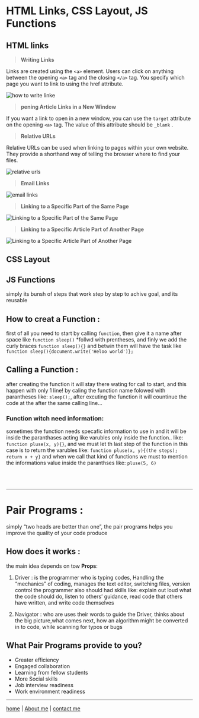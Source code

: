 # HTML Links, CSS Layout, JS Functions

## HTML links 

>**Writing Links**

Links are created using the `<a>` element. Users can click on anything
between the opening `<a>` tag and the closing `</a>` tag. You specify
which page you want to link to using the href attribute.

![how to write linke](./img/how-we-write-links.png)

>**pening Article Links in a New Window**

If you want a link to open in a new window, you can use the `target` attribute on the opening `<a>` tag. The value of this attribute should be `_blank` .

>**Relative URLs**

Relative URLs can be used when linking to pages within your own
website. They provide a shorthand way of telling the browser where to
find your files.

![relative urls](./img/relative-urls.png)

>**Email Links**

![email links](./img/email-links.png)

>**Linking to a Specific Part of the Same Page** 

![Linking to a Specific Part of the Same Page](./img/link-part-same-page.png)

>**Linking to a Specific Article Part of Another Page**

![Linking to a Specific Article Part of Another Page](./img/link-part-another-page.png)

## CSS Layout 



## JS Functions 

simply its bunsh of steps that work step by step to achive goal, and its reusable

## How to creat a Function :
first of all you need to start by calling `function`, then give it a name after space like `function sleep()` *follwd with prentheses, and finly we add the curly braces `function sleep(){}` and betwin them will have the task like `function sleep(){document.write('Heloo world')};`

## Calling a Function :
after creating the function it will stay there wating for call to start, and this happen with only 1 line! by caling the function name folowed with parantheses like: `sleep();`, after excuting the function it will countinue the code at the after the same calling line...

### Function witch need information:
sometimes the function needs specafic information to use in and it will be inside the paranthases acting like varubles only inside the function.. like: `function pluse(x, y){}`, and we must let th last step of the function in this case is to return the varubles like: `function pluse(x, y){(the steps); return x + y}`
and when we call that kind of functions we must to mention the informations value inside the paranthses like: `pluse(5, 6)`

<br>
<br>
<hr>

# Pair Programs :
simply “two heads are better than one”, the pair programs helps you improve the quality of your code produce

## How does it works :
the main idea depends on tow **Props**:
1. Driver :
is the programmer who is typing codes, Handling the “mechanics” of coding, manages the text editor, switching files, version control
the programmer also should had skills like: explain out loud what the code should do, listen to others’ guidance, read code that others have written, and write code themselves

2. Navigator :
who are uses their words to guide the Driver, thinks about the big picture,what comes next, how an algorithm might be converted in to code, while scanning for typos or bugs

## What Pair Programs provide to you?
- Greater efficiency
- Engaged collaboration
- Learning from fellow students
- More Social skills
- Job interview readiness
- Work environment readiness


---

[home](/README.md) | [About me](/about-me.md) | [contact me](/contact-me.md)